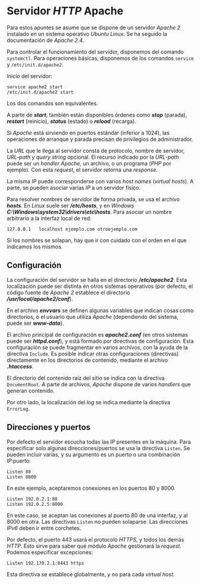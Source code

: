 # Servidor *HTTP* Apache

Para estos apuntes se asume que se dispone de un servidor *Apache 2* instalado en un sistema operativo *Ubuntu Linux*. Se ha seguido la documentación de *Apache 2.4*.

Para controlar el funcionamiento del servidor, disponemos del comando `systemctl`. Para operaciones básicas, disponemos de los comandos `service` y `/etc/init.d/apache2`.

Inicio del servidor:

```
service apache2 start
/etc/init.d/apache2 start
```

Los dos comandos son equivalentes.

A parte de ***start***, también están disponibles órdenes como ***stop*** (parada), ***restart*** (reinicio), ***status*** (estado) o ***reload*** (recarga).

Si *Apache* está sirviendo en puertos estándar (inferior a 1024), las operaciones de arranque y parada precisan de privilegios de administrador.

La *URL* que le llega al servidor consta de protocolo, nombre de servidor, *URL-path* y *query string* opcional. El recurso indicado por la *URL-path* puede ser un *handler Apache*, un archivo, o un programa (*PHP* por ejemplo). Con esta *request*, el servidor retorna una *response*.

La misma *IP* puede corresponderse con varios *host names* (*virtual hosts*). A parte, se pueden asociar varias *IP* a un servidor físico.

Para resolver nombres de servidor de forma privada, se usa el archivo ***hosts***. En *Linux* suele ser ***/etc/hosts***, y en *Windows* ***C:\\Windows\\system32\\drivers\\etc\\hosts***. Para asociar un nombre arbitrario a la interfaz local de red:

```
127.0.0.1   localhost ejemplo.com otroejemplo.com
```

Si los nombres se solapan, hay que ir con cuidado con el orden en el que indicamos los mismos.

## Configuración

La configuración del servidor se halla en el directorio ***/etc/apache2***. Esta localización puede ser distinta en otros sistemas operativos (por defecto, el código fuente de *Apache 2* establece el directorio ***/usr/local/apache2/conf***).

En el archivo ***envvars*** se definen algunas variables que indican cosas como directorios, o el usuario que utiliza *Apache* (dependiendo del sistema, puede ser ***www-data***).

El archivo principal de configuración es ***apache2.conf*** (en otros sistemas puede ser ***httpd.conf***), y está formado por directivas de configuración. Esta configuración se puede fragmentar en varios archivos, con la ayuda de la directiva `Include`. Es posible indicar otras configuraciones (directivas) directamente en los directorios de contenido, mediante el archivo ***.htaccess***.

El directorio del contenido raíz del sitio se indica con la directiva `DocumentRoot`. A parte de archivos, *Apache* dispone de varios *handlers* que generan contenido.

Por otro lado, la localización del *log* se indica mediante la directiva `ErrorLog`.

## Direcciones y puertos

Por defecto el servidor escucha todas las *IP* presentes en la máquina. Para especificar solo algunas direcciones/puertos se usa la directiva `Listen`. Se pueden incluir varias, y su argumento es un puerto o una combinación *IP*:puerto:

```
Listen 80
Listen 8000
```

En este ejemplo, aceptaremos conexiones en los puertos 80 y 8000.

```
Listen 192.0.2.1:80
Listen 192.0.2.5:8000
```

En este caso, se aceptan las conexiones al puerto 80 de una interfaz, y al 8000 en otra. Las directivas `Listen` no pueden solaparse. Las direcciones *IPv6* deben ir entre corchetes.

Por defecto, el puerto 443 usará el protocolo *HTTPS*, y todos los demás *HTTP*. Esto sirve para saber qué módulo *Apache* gestionará la *request*. Podemos especificar excepciones:

```
Listen 192.170.2.1:8443 https
```

Esta directiva se establece globalmente, y no para cada *virtual host*.
